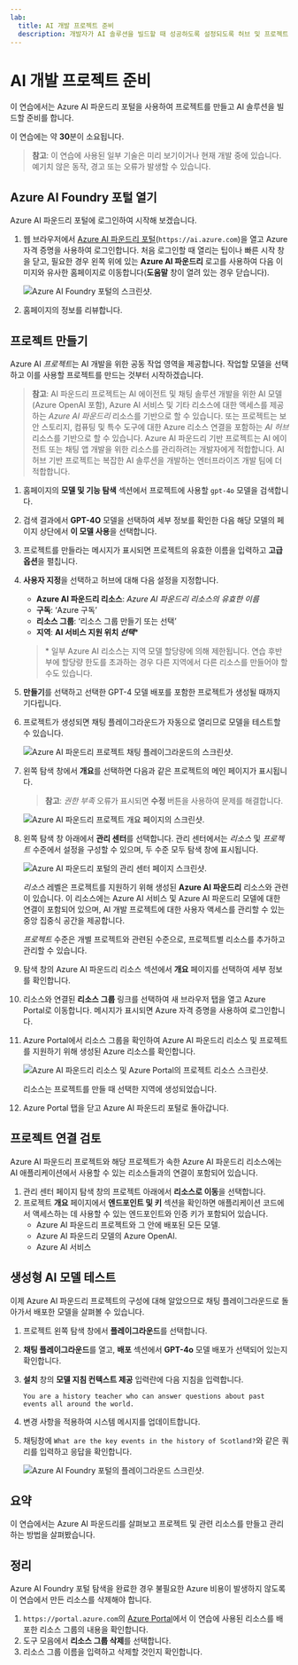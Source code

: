 ```yaml
---
lab:
  title: AI 개발 프로젝트 준비
  description: 개발자가 AI 솔루션을 빌드할 때 성공하도록 설정되도록 허브 및 프로젝트에서 클라우드 리소스를 구성하는 방법을 알아봅니다.
---
```


# AI 개발 프로젝트 준비

이 연습에서는 Azure AI 파운드리 포털을 사용하여 프로젝트를 만들고 AI 솔루션을 빌드할 준비를 합니다.

이 연습에는 약 **30**분이 소요됩니다.

> **참고**: 이 연습에 사용된 일부 기술은 미리 보기이거나 현재 개발 중에 있습니다. 예기치 않은 동작, 경고 또는 오류가 발생할 수 있습니다.

## Azure AI Foundry 포털 열기

Azure AI 파운드리 포털에 로그인하여 시작해 보겠습니다.

1. 웹 브라우저에서 [Azure AI 파운드리 포털](https://ai.azure.com)(`https://ai.azure.com`)을 열고 Azure 자격 증명을 사용하여 로그인합니다. 처음 로그인할 때 열리는 팁이나 빠른 시작 창을 닫고, 필요한 경우 왼쪽 위에 있는 **Azure AI 파운드리** 로고를 사용하여 다음 이미지와 유사한 홈페이지로 이동합니다(**도움말** 창이 열려 있는 경우 닫습니다).

    ![Azure AI Foundry 포털의 스크린샷.](./media/ai-foundry-home.png)

1. 홈페이지의 정보를 리뷰합니다.

## 프로젝트 만들기

Azure AI *프로젝트*는 AI 개발을 위한 공동 작업 영역을 제공합니다. 작업할 모델을 선택하고 이를 사용할 프로젝트를 만드는 것부터 시작하겠습니다.

> **참고**: AI 파운드리 프로젝트는 AI 에이전트 및 채팅 솔루션 개발을 위한 AI 모델(Azure OpenAI 포함), Azure AI 서비스 및 기타 리소스에 대한 액세스를 제공하는 *Azure AI 파운드리* 리소스를 기반으로 할 수 있습니다. 또는 프로젝트는 보안 스토리지, 컴퓨팅 및 특수 도구에 대한 Azure 리소스 연결을 포함하는 *AI 허브* 리소스를 기반으로 할 수 있습니다. Azure AI 파운드리 기반 프로젝트는 AI 에이전트 또는 채팅 앱 개발을 위한 리소스를 관리하려는 개발자에게 적합합니다. AI 허브 기반 프로젝트는 복잡한 AI 솔루션을 개발하는 엔터프라이즈 개발 팀에 더 적합합니다.

1. 홈페이지의 **모델 및 기능 탐색** 섹션에서 프로젝트에 사용할 `gpt-4o` 모델을 검색합니다.
1. 검색 결과에서 **GPT-4O** 모델을 선택하여 세부 정보를 확인한 다음 해당 모델의 페이지 상단에서 **이 모델 사용**을 선택합니다.
1. 프로젝트를 만들라는 메시지가 표시되면 프로젝트의 유효한 이름을 입력하고 **고급 옵션**을 펼칩니다.
1. **사용자 지정**을 선택하고 허브에 대해 다음 설정을 지정합니다.
    - **Azure AI 파운드리 리소스**: *Azure AI 파운드리 리소스의 유효한 이름*
    - **구독**: ‘Azure 구독’
    - **리소스 그룹**: ‘리소스 그룹 만들기 또는 선택’
    - **지역**: **AI 서비스 지원 위치 *선택***\*

    > \* 일부 Azure AI 리소스는 지역 모델 할당량에 의해 제한됩니다. 연습 후반부에 할당량 한도를 초과하는 경우 다른 지역에서 다른 리소스를 만들어야 할 수도 있습니다.

1. **만들기**를 선택하고 선택한 GPT-4 모델 배포를 포함한 프로젝트가 생성될 때까지 기다립니다.
1. 프로젝트가 생성되면 채팅 플레이그라운드가 자동으로 열리므로 모델을 테스트할 수 있습니다.

    ![Azure AI 파운드리 프로젝트 채팅 플레이그라운드의 스크린샷.](./media/ai-foundry-chat-playground.png)

1. 왼쪽 탐색 창에서 **개요**를 선택하면 다음과 같은 프로젝트의 메인 페이지가 표시됩니다.

    > **참고**: *권한 부족* 오류가 표시되면 **수정** 버튼을 사용하여 문제를 해결합니다.

    ![Azure AI 파운드리 프로젝트 개요 페이지의 스크린샷.](./media/ai-foundry-project.png)

1. 왼쪽 탐색 창 아래에서 **관리 센터**를 선택합니다. 관리 센터에서는 *리소스* 및 *프로젝트* 수준에서 설정을 구성할 수 있으며, 두 수준 모두 탐색 창에 표시됩니다.

    ![Azure AI 파운드리 포털의 관리 센터 페이지 스크린샷.](./media/ai-foundry-management.png)

    *리소스* 레벨은 프로젝트를 지원하기 위해 생성된 **Azure AI 파운드리** 리소스와 관련이 있습니다. 이 리소스에는 Azure AI 서비스 및 Azure AI 파운드리 모델에 대한 연결이 포함되어 있으며, AI 개발 프로젝트에 대한 사용자 액세스를 관리할 수 있는 중앙 집중식 공간을 제공합니다.

    *프로젝트* 수준은 개별 프로젝트와 관련된 수준으로, 프로젝트별 리소스를 추가하고 관리할 수 있습니다.

1. 탐색 창의 Azure AI 파운드리 리소스 섹션에서 **개요** 페이지를 선택하여 세부 정보를 확인합니다.
1. 리소스와 연결된 **리소스 그룹** 링크를 선택하여 새 브라우저 탭을 열고 Azure Portal로 이동합니다. 메시지가 표시되면 Azure 자격 증명을 사용하여 로그인합니다.
1. Azure Portal에서 리소스 그룹을 확인하여 Azure AI 파운드리 리소스 및 프로젝트를 지원하기 위해 생성된 Azure 리소스를 확인합니다.

    ![Azure AI 파운드리 리소스 및 Azure Portal의 프로젝트 리소스 스크린샷.](./media/azure-portal-resources.png)

    리소스는 프로젝트를 만들 때 선택한 지역에 생성되었습니다.

1. Azure Portal 탭을 닫고 Azure AI 파운드리 포털로 돌아갑니다.

## 프로젝트 연결 검토

Azure AI 파운드리 프로젝트와 해당 프로젝트가 속한 Azure AI 파운드리 리소스에는 AI 애플리케이션에서 사용할 수 있는 리소스들과의 연결이 포함되어 있습니다.

1. 관리 센터 페이지 탐색 창의 프로젝트 아래에서 **리소스로 이동**을 선택합니다.
1. 프로젝트 **개요** 페이지에서 **엔드포인트 및 키** 섹션을 확인하면 애플리케이션 코드에서 액세스하는 데 사용할 수 있는 엔드포인트와 인증 키가 포함되어 있습니다.
    - Azure AI 파운드리 프로젝트와 그 안에 배포된 모든 모델.
    - Azure AI 파운드리 모델의 Azure OpenAI.
    - Azure AI 서비스

## 생성형 AI 모델 테스트

이제 Azure AI 파운드리 프로젝트의 구성에 대해 알았으므로 채팅 플레이그라운드로 돌아가서 배포한 모델을 살펴볼 수 있습니다.

1. 프로젝트 왼쪽 탐색 창에서 **플레이그라운드**를 선택합니다. 
1. **채팅 플레이그라운드**를 열고, **배포** 섹션에서 **GPT-4o** 모델 배포가 선택되어 있는지 확인합니다.
1. **설치** 창의 **모델 지침 컨텍스트 제공** 입력란에 다음 지침을 입력합니다.

    ```
   You are a history teacher who can answer questions about past events all around the world.
    ```

1. 변경 사항을 적용하여 시스템 메시지를 업데이트합니다.
1. 채팅창에 `What are the key events in the history of Scotland?`와 같은 쿼리를 입력하고 응답을 확인합니다.

    ![Azure AI Foundry 포털의 플레이그라운드 스크린샷.](./media/ai-foundry-playground.png)

## 요약

이 연습에서는 Azure AI 파운드리를 살펴보고 프로젝트 및 관련 리소스를 만들고 관리하는 방법을 살펴봤습니다.

## 정리

Azure AI Foundry 포털 탐색을 완료한 경우 불필요한 Azure 비용이 발생하지 않도록 이 연습에서 만든 리소스를 삭제해야 합니다.

1. `https://portal.azure.com`의 [Azure Portal](https://portal.azure.com)에서 이 연습에 사용된 리소스를 배포한 리소스 그룹의 내용을 확인합니다.
1. 도구 모음에서 **리소스 그룹 삭제**를 선택합니다.
1. 리소스 그룹 이름을 입력하고 삭제할 것인지 확인합니다.

